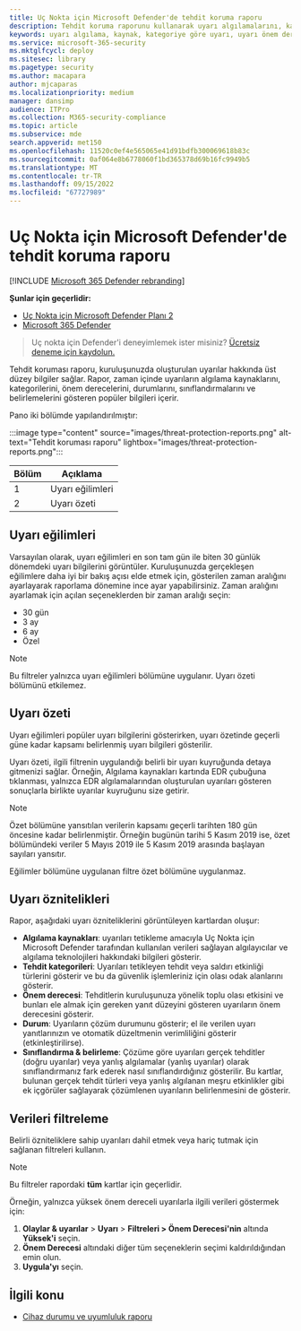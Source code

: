```yaml
---
title: Uç Nokta için Microsoft Defender'de tehdit koruma raporu
description: Tehdit koruma raporunu kullanarak uyarı algılamalarını, kategorilerini ve önem derecesini izleme
keywords: uyarı algılama, kaynak, kategoriye göre uyarı, uyarı önem derecesi, uyarı sınıflandırması, belirleme
ms.service: microsoft-365-security
ms.mktglfcycl: deploy
ms.sitesec: library
ms.pagetype: security
ms.author: macapara
author: mjcaparas
ms.localizationpriority: medium
manager: dansimp
audience: ITPro
ms.collection: M365-security-compliance
ms.topic: article
ms.subservice: mde
search.appverid: met150
ms.openlocfilehash: 11520c0ef4e565065e41d91bdfb300069618b83c
ms.sourcegitcommit: 0af064e8b6778060f1bd365378d69b16fc9949b5
ms.translationtype: MT
ms.contentlocale: tr-TR
ms.lasthandoff: 09/15/2022
ms.locfileid: "67727989"
---
```

# <a name="threat-protection-report-in-microsoft-defender-for-endpoint"></a>Uç Nokta için Microsoft Defender'de tehdit koruma raporu

[!INCLUDE [Microsoft 365 Defender rebranding](../../includes/microsoft-defender.md)]


**Şunlar için geçerlidir:**
- [Uç Nokta için Microsoft Defender Planı 2](https://go.microsoft.com/fwlink/?linkid=2154037)
- [Microsoft 365 Defender](https://go.microsoft.com/fwlink/?linkid=2118804)

> Uç nokta için Defender'i deneyimlemek ister misiniz? [Ücretsiz deneme için kaydolun.](https://signup.microsoft.com/create-account/signup?products=7f379fee-c4f9-4278-b0a1-e4c8c2fcdf7e&ru=https://aka.ms/MDEp2OpenTrial?ocid=docs-wdatp-pullalerts-abovefoldlink)

Tehdit koruması raporu, kuruluşunuzda oluşturulan uyarılar hakkında üst düzey bilgiler sağlar. Rapor, zaman içinde uyarıların algılama kaynaklarını, kategorilerini, önem derecelerini, durumlarını, sınıflandırmalarını ve belirlemelerini gösteren popüler bilgileri içerir.

Pano iki bölümde yapılandırılmıştır:

:::image type="content" source="images/threat-protection-reports.png" alt-text="Tehdit koruması raporu" lightbox="images/threat-protection-reports.png":::

Bölüm|Açıklama
---|---
1|Uyarı eğilimleri
2|Uyarı özeti

## <a name="alert-trends"></a>Uyarı eğilimleri
Varsayılan olarak, uyarı eğilimleri en son tam gün ile biten 30 günlük dönemdeki uyarı bilgilerini görüntüler. Kuruluşunuzda gerçekleşen eğilimlere daha iyi bir bakış açısı elde etmek için, gösterilen zaman aralığını ayarlayarak raporlama dönemine ince ayar yapabilirsiniz. Zaman aralığını ayarlamak için açılan seçeneklerden bir zaman aralığı seçin:

- 30 gün
- 3 ay
- 6 ay
- Özel

> [!NOTE]
> Bu filtreler yalnızca uyarı eğilimleri bölümüne uygulanır. Uyarı özeti bölümünü etkilemez.

## <a name="alert-summary"></a>Uyarı özeti

Uyarı eğilimleri popüler uyarı bilgilerini gösterirken, uyarı özetinde geçerli güne kadar kapsamı belirlenmiş uyarı bilgileri gösterilir.

 Uyarı özeti, ilgili filtrenin uygulandığı belirli bir uyarı kuyruğunda detaya gitmenizi sağlar. Örneğin, Algılama kaynakları kartında EDR çubuğuna tıklanması, yalnızca EDR algılamalarından oluşturulan uyarıları gösteren sonuçlarla birlikte uyarılar kuyruğunu size getirir.

> [!NOTE]
> Özet bölümüne yansıtılan verilerin kapsamı geçerli tarihten 180 gün öncesine kadar belirlenmiştir. Örneğin bugünün tarihi 5 Kasım 2019 ise, özet bölümündeki veriler 5 Mayıs 2019 ile 5 Kasım 2019 arasında başlayan sayıları yansıtır.
>
> Eğilimler bölümüne uygulanan filtre özet bölümüne uygulanmaz.

## <a name="alert-attributes"></a>Uyarı öznitelikleri

Rapor, aşağıdaki uyarı özniteliklerini görüntüleyen kartlardan oluşur:

- **Algılama kaynakları**: uyarıları tetikleme amacıyla Uç Nokta için Microsoft Defender tarafından kullanılan verileri sağlayan algılayıcılar ve algılama teknolojileri hakkındaki bilgileri gösterir.
- **Tehdit kategorileri**: Uyarıları tetikleyen tehdit veya saldırı etkinliği türlerini gösterir ve bu da güvenlik işlemleriniz için olası odak alanlarını gösterir.
- **Önem derecesi**: Tehditlerin kuruluşunuza yönelik toplu olası etkisini ve bunları ele almak için gereken yanıt düzeyini gösteren uyarıların önem derecesini gösterir.
- **Durum**: Uyarıların çözüm durumunu gösterir; el ile verilen uyarı yanıtlarınızın ve otomatik düzeltmenin verimliliğini gösterir (etkinleştirilirse).
- **Sınıflandırma & belirleme**: Çözüme göre uyarıları gerçek tehditler (doğru uyarılar) veya yanlış algılamalar (yanlış uyarılar) olarak sınıflandırmanız fark ederek nasıl sınıflandırdığınız gösterilir. Bu kartlar, bulunan gerçek tehdit türleri veya yanlış algılanan meşru etkinlikler gibi ek içgörüler sağlayarak çözümlenen uyarıların belirlenmesini de gösterir.

## <a name="filter-data"></a>Verileri filtreleme

Belirli özniteliklere sahip uyarıları dahil etmek veya hariç tutmak için sağlanan filtreleri kullanın.

> [!NOTE]
> Bu filtreler rapordaki **tüm** kartlar için geçerlidir.

Örneğin, yalnızca yüksek önem dereceli uyarılarla ilgili verileri göstermek için:

1. **Olaylar & uyarılar** \> **Uyarı** \> **Filtreleri > Önem Derecesi'nin** altında **Yüksek'i** seçin.
2. **Önem Derecesi** altındaki diğer tüm seçeneklerin seçimi kaldırıldığından emin olun.
3. **Uygula'yı** seçin.

## <a name="related-topic"></a>İlgili konu

- [Cihaz durumu ve uyumluluk raporu](device-health-reports.md)
